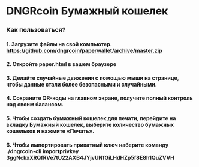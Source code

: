 
# DNGRcoin Бумажный кошелек

### Как пользоваться?

#### 1. Загрузите файлы на свой компьютер. https://github.com/dngrcoin/paperwallet/archive/master.zip
#### 2. Откройте paper.html в вашем браузере
#### 3. Делайте случайные движения с помощью мыши на странице, чтобы данные стали более безопасными и случайными.
#### 4. Сохраните QR-коды на главном экране, получите полный контроль над своим балансом.
#### 5. Чтобы создать бумажный кошелек для печати, перейдите на вкладку Бумажный кошелек, выберите количество бумажных кошельков и нажмите «Печать».
#### 6. Чтобы импортировать приватный ключ наберите команду   ./dngrcoin-cli importprivkey 3ggNckxXRQfRVe7tU22AXB4JYjvUNfGiLHdHZp5f8E8h1QuZVVH
 
